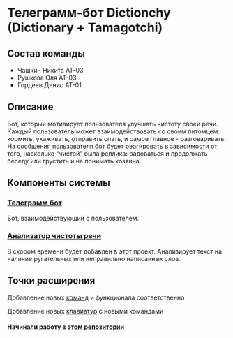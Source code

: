﻿# Телеграмм-бот Dictionchy (Dictionary + Tamagotchi)

## Состав команды

* Чашкин Никита АТ-03
* Рушкова Оля АТ-03
* Гордеев Денис АТ-01

## Описание

Бот, который мотивирует пользователя улучшать чистоту своей речи.
Каждый пользователь может взаимодействовать со своим питомцем:
кормить, ухаживать, отправить спать, и самое главное - разговаривать.
На сообщения пользователя бот будет реагировать в зависимости от того,
насколько "чистой" была реплика: радоваться и продолжать беседу
или грустить и не понимать хозяина.

## Компоненты системы

### [Телеграмм бот](https://github.com/codEnjoyer/DictionchyBot)

Бот, взаимодействующий с пользователем.

### [Анализатор чистоты речи](https://github.com/codEnjoyer/SpeechPurifier)

В скором времени будет добавлен в этот проект. Анализирует текст на наличие
ругательных или неправильно написанных слов.

## Точки расширения

Добавление новых [команд](https://github.com/codEnjoyer/Dictionchy/blob/master/Application/Commands/ICommand.cs)
и функционала соответственно

Добавление новых [клавиатур](https://github.com/codEnjoyer/Dictionchy/blob/master/Application/Keyboards/Keyboard.cs)
с новыми командами

#### Начинали работу в [этом репозитории](https://github.com/denisnumb/tg-tamagochi-bot)
